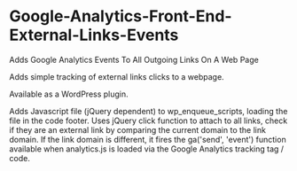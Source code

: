 # Google-Analytics-Front-End-External-Links-Events
Adds Google Analytics Events To All Outgoing Links On A Web Page

Adds simple tracking of external links clicks to a webpage.

Available as a WordPress plugin.

Adds Javascript file (jQuery dependent) to wp_enqueue_scripts, loading the file in the code footer. Uses jQuery click function to attach to all <a> links, check if they are an external link by comparing the current domain to the link domain. If the link domain is different, it fires the ga('send', 'event') function available when analytics.js is loaded via the Google Analytics tracking tag / code.
